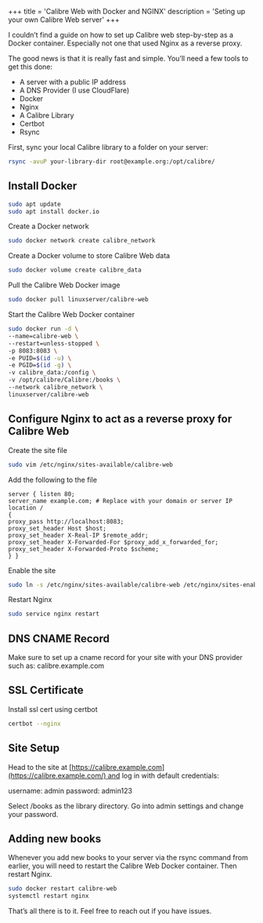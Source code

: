 +++
title = 'Calibre Web with Docker and NGINX'
description = 'Seting up your own Calibre Web server'
+++

I couldn’t find a guide on how to set up Calibre web step-by-step as a Docker container. Especially not one that used Nginx as a reverse proxy.

The good news is that it is really fast and simple. You’ll need a few tools to get this done:

- A server with a public IP address
- A DNS Provider (I use CloudFlare)
- Docker
- Nginx
- A Calibre Library
- Certbot
- Rsync

First, sync your local Calibre library to a folder on your server:

```bash
rsync -avuP your-library-dir root@example.org:/opt/calibre/
```

## Install Docker

```bash
sudo apt update  
sudo apt install docker.io
```

Create a Docker network

```bash
sudo docker network create calibre_network
```

Create a Docker volume to store Calibre Web data

```bash
sudo docker volume create calibre_data
```

Pull the Calibre Web Docker image

```bash
sudo docker pull linuxserver/calibre-web
```

Start the Calibre Web Docker container

```bash
sudo docker run -d \   
--name=calibre-web \   
--restart=unless-stopped \   
-p 8083:8083 \   
-e PUID=$(id -u) \   
-e PGID=$(id -g) \   
-v calibre_data:/config \   
-v /opt/calibre/Calibre:/books \   
--network calibre_network \   
linuxserver/calibre-web
```

## Configure Nginx to act as a reverse proxy for Calibre Web

Create the site file

```bash
sudo vim /etc/nginx/sites-available/calibre-web
```

Add the following to the file

```
server { listen 80;   
server_name example.com; # Replace with your domain or server IP location /   
{   
proxy_pass http://localhost:8083;   
proxy_set_header Host $host;   
proxy_set_header X-Real-IP $remote_addr;   
proxy_set_header X-Forwarded-For $proxy_add_x_forwarded_for;   
proxy_set_header X-Forwarded-Proto $scheme;   
} }
```

Enable the site

```bash
sudo ln -s /etc/nginx/sites-available/calibre-web /etc/nginx/sites-enabled/
```

Restart Nginx

```bash
sudo service nginx restart
```

## DNS CNAME Record

Make sure to set up a cname record for your site with your DNS provider such as: calibre.example.com

## SSL Certificate

Install ssl cert using certbot

```bash
certbot --nginx
```

## Site Setup

Head to the site at [https://calibre.example.com](https://calibre.example.com/) and log in with default credentials:

username: admin
password: admin123

Select /books as the library directory. Go into admin settings and change your password.

## Adding new books

Whenever you add new books to your server via the rsync command from earlier, you will need to restart the Calibre Web Docker container. Then restart Nginx.

```bash
sudo docker restart calibre-web  
systemctl restart nginx
```

That’s all there is to it. Feel free to reach out if you have issues.